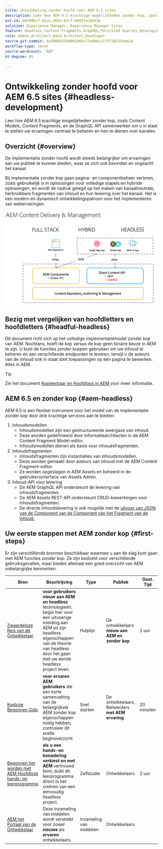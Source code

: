 ```yaml
---
title: Ontwikkeling zonder hoofd voor AEM 6.5 sites
description: Leer hoe AEM 6.5 krachtige mogelijkheden zonder kop, zoals Content Models, Content Fragments, en de GraphQL API samenwerken om u in staat te stellen uw ervaringen centraal te beheren en hen te dienen over kanalen.
exl-id: b6598bcf-b2ce-403a-87cf-6895fec8a91b
solution: Experience Manager, Experience Manager Sites
feature: Headless,Content Fragments,GraphQL,Persisted Queries,Developing
role: Admin,Architect,Data Architect,Developer
source-git-commit: 9a3008553b8091b66c72e0b6c317573b235eee24
workflow-type: tm+mt
source-wordcount: '507'
ht-degree: 0%

---
```


# Ontwikkeling zonder hoofd voor AEM 6.5 sites {#headless-development}

Leer hoe AEM 6.5 krachtige mogelijkheden zonder kop, zoals Content Models, Content Fragments, en de GraphQL API samenwerken om u in staat te stellen uw ervaringen centraal te beheren en hen te dienen over kanalen.

## Overzicht {#overview}

De implementatie zonder hoofd wordt steeds belangrijker om ervaringen aan uw publiek te kunnen bieden, waar ze zich ook bevinden en ongeacht het kanaal.

Bij implementatie zonder kop gaan pagina- en componentbeheer verloren, zoals gebruikelijk is in oplossingen voor volledige stapels en hybride oplossingen, en wordt de nadruk gelegd op het maken van kanaalneutrale, herbruikbare fragmenten van inhoud en hun levering over het kanaal. Het is een modern en dynamisch ontwikkelingspatroon voor het implementeren van webervaringen.

![ AEM de Modellen van de Implementatie ](/help/sites-developing/headless/getting-started/assets/aem-implementation-models.png)

## Bezig met vergelijken van hoofdletters en hoofdletters {#headful-headless}

Dit document richt zich op het volledige implementatiemodel zonder kop van AEM. Nochtans, hoeft de kop versus de kop geen binaire keuze in AEM te zijn. U kunt de functies zonder koppen gebruiken om uw inhoud te beheren en aan verschillende eindpunten te leveren, terwijl u de auteurs van de inhoud ook in staat stelt toepassingen op één pagina te bewerken. Alles in AEM.

>[!TIP]
>
>Zie het document [ Kopieerbaar en Hoofdloos in AEM ](/help/sites-developing/headful-headless.md) voor meer informatie.

## AEM 6.5 en zonder kop {#aem-headless}

AEM 6.5 is een flexibel instrument voor het model van de implementatie zonder kop door drie krachtige services aan te bieden:

1. Inhoudsmodellen
   * Inhoudsmodellen zijn een gestructureerde weergave van inhoud.
   * Deze worden gedefinieerd door informatiearchitecten in de AEM Content Fragment Model-editor.
   * Inhoudsmodellen dienen als basis voor inhoudsfragmenten.
1. Inhoudsfragmenten
   * Inhoudsfragmenten zijn instantiaties van inhoudsmodellen.
   * Deze worden gemaakt door auteurs van inhoud met de AEM Content Fragment-editor.
   * Ze worden opgeslagen in AEM Assets en beheerd in de gebruikersinterface van Assets Admin.
1. Inhoud-API voor levering
   * De AEM GraphQL API ondersteunt de levering van inhoudsfragmenten.
   * De AEM Assets REST-API ondersteunt CRUD-bewerkingen voor inhoudsfragmenten.
   * De directe inhoudslevering is ook mogelijk met de [ uitvoer van JSON van de Component van de Component van het Fragment van de Inhoud.](https://experienceleague.adobe.com/docs/experience-manager-core-components/using/components/content-fragment-component.html?lang=nl-NL)

## Uw eerste stappen met AEM zonder kop {#first-steps}

Er zijn verschillende bronnen beschikbaar waarmee u aan de slag kunt gaan met AEM functies zonder kop. Ze zijn bedoeld voor verschillende gebruiksgevallen, maar bieden allemaal een goed overzicht van AEM onbelangrijke kenmerken.

| Bron | Beschrijving | Type | Publiek | Oost. Tijd |
|---|---|---|---|---|
| [ Zwaardeloze Reis van de Ontwikkelaar ](/help/journey-headless/developer/overview.md) | **voor gebruikers nieuw aan AEM en headless** technologieën, begin hier voor een uitvoerige inleiding aan AEM en zijn headless eigenschappen van de theorie van headless door het gaan met uw eerste headless project leven. | Hulplijn | De ontwikkelaars **nieuw aan AEM en zonder kop** | 1 uur |
| [ Koploze Begonnen Gids ](/help/sites-developing/headless/getting-started/introduction.md) | **voor ervaren AEM gebruikers** die een korte samenvatting van de belangrijkste AEM zonder kop eigenschappen nodig hebben, controleer dit snelle beginoverzicht. | Snel starten | De ontwikkelaars, Beheerders **met AEM ervaring** | 20 minuten |
| [ Begonnen het worden met AEM Hoofdloze hands-on leerprogramma ](https://experienceleague.adobe.com/docs/experience-manager-learn/getting-started-with-aem-headless/graphql/multi-step/overview.html?lang=nl-NL) | **als u een hands-on benadering verkiest en met AEM** vertrouwd bent, duikt dit leerprogramma direct in het creëren van een eenvoudig headless project. | Zelfstudie | Ontwikkelaars | 2 uur |
| [ AEM het Portaal van de Ontwikkelaar ](https://experienceleague.adobe.com/landing/experience-manager/headless/developer.html?lang=nl-NL) | Deze inzameling van middelen wordt verstrekt voor zowel **nieuwe** als **ervaren** ontwikkelaars. | Inzameling van middelen | Ontwikkelaars | |
